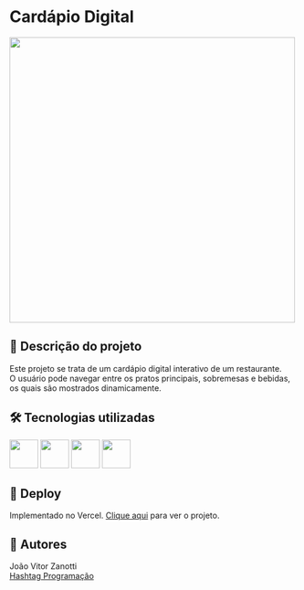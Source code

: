 # Cardápio Digital
<div style="display: inline_block">
  <img src="https://i.ibb.co/KyrF3wh/cardapio-digital.png" width="500px">
</div>

## 📄 Descrição do projeto
Este projeto se trata de um cardápio digital interativo de um restaurante.<br>
O usuário pode navegar entre os pratos principais, sobremesas e bebidas, os quais são mostrados dinamicamente.

## 🛠 Tecnologias utilizadas
<div>
  <img width="50" src="https://cdn.jsdelivr.net/gh/devicons/devicon@latest/icons/html5/html5-original.svg">
  <img width="50" src="https://cdn.jsdelivr.net/gh/devicons/devicon@latest/icons/css3/css3-original.svg">
  <img width="50" src="https://cdn.jsdelivr.net/gh/devicons/devicon@latest/icons/javascript/javascript-original.svg">
  <img width="50" src="https://cdn.jsdelivr.net/gh/devicons/devicon@latest/icons/react/react-original.svg">
</div>

## 🚀 Deploy
Implementado no Vercel. <a href="https://intensivojs-cardapio-digital.vercel.app/">Clique aqui</a> para ver o projeto.

## 🚧 Autores
João Vitor Zanotti<br>
<a href="https://www.youtube.com/c/HashtagPrograma%C3%A7%C3%A3o">Hashtag Programação</a>
